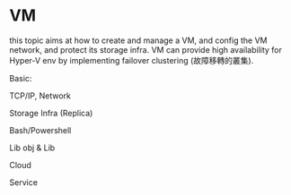 # VM

this topic aims at how to create and manage a VM, and config the VM network, and protect its storage infra. VM can provide high availability for Hyper-V env by implementing failover clustering (故障移轉的叢集).

Basic:

TCP/IP, Network

Storage Infra (Replica)

Bash/Powershell

Lib obj & Lib

Cloud

Service
